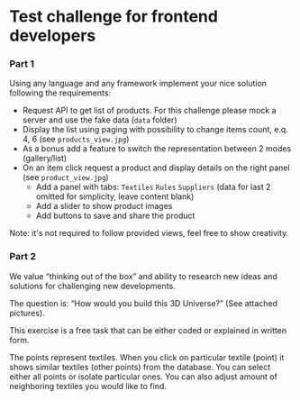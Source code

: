 # Test challenge for frontend developers

### Part 1

Using any language and any framework implement your nice solution following the requirements:

- Request API to get list of products. For this challenge please mock a server and use the fake data (`data` folder)
- Display the list using paging with possibility to change items count, e.q. 4, 6 (see `products_view.jpg`)
- As a bonus add a feature to switch the representation between 2 modes (gallery/list)
- On an item click request a product and display details on the right panel (see `product_view.jpg`)
  - Add a panel with tabs: `Textiles` `Rules` `Suppliers` (data for last 2 omitted for simplicity, leave content blank)
  - Add a slider to show product images
  - Add buttons to save and share the product

Note: it's not required to follow provided views, feel free to show creativity.

### Part 2

We value “thinking out of the box” and ability to research new ideas and solutions for challenging new developments.

The question is: “How would you build this 3D Universe?” (See attached pictures).

This exercise is a free task that can be either coded or explained in written form.

The points represent textiles. When you click on particular textile (point) it shows similar textiles (other points) from the database.
You can select either all points or isolate particular ones. You can also adjust amount of neighboring textiles you would like to find.